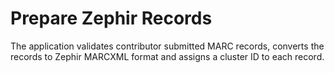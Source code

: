 # Prepare Zephir Records
The application validates contributor submitted MARC records, converts the records to Zephir MARCXML format and assigns a cluster ID to each record.
